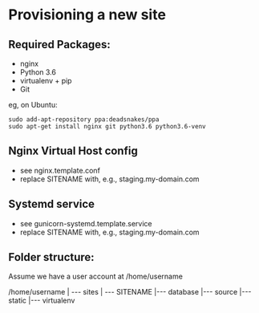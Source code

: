 Provisioning a new site
=======================

## Required Packages:

* nginx
* Python 3.6
* virtualenv + pip
* Git

eg, on Ubuntu:

    sudo add-apt-repository ppa:deadsnakes/ppa
    sudo apt-get install nginx git python3.6 python3.6-venv

## Nginx Virtual Host config

* see nginx.template.conf
* replace SITENAME with, e.g., staging.my-domain.com

## Systemd service

* see gunicorn-systemd.template.service
* replace SITENAME with, e.g., staging.my-domain.com

## Folder structure:
Assume we have a user account at /home/username

/home/username
|
--- sites
    |
    --- SITENAME
         |--- database
         |--- source
         |--- static
         |--- virtualenv

